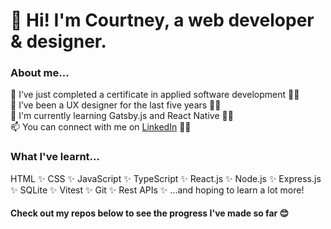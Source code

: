 <h1>👋 Hi! I'm Courtney, a web developer & designer.</h1>

<h3>About me...</h3>
👾 I’ve just completed a certificate in applied software development 👩‍🚀<br>
🎨 I’ve been a UX designer for the last five years 👩‍🎨<br>
🌱 I'm currently learning Gatsby.js and React Native 👩‍💻<br>
📫 You can connect with me on <a href="https://www.linkedin.com/in/courtneysarah/">LinkedIn</a> 💁‍♀️

<h3>What I've learnt...</h3>
HTML ✨ CSS ✨ JavaScript ✨ TypeScript ✨ React.js ✨ Node.js ✨ Express.js ✨ SQLite ✨ Vitest ✨ Git ✨ Rest APIs ✨ ...and hoping to learn a lot more!

<h4>Check out my repos below to see the progress I've made so far 😊</h4>
